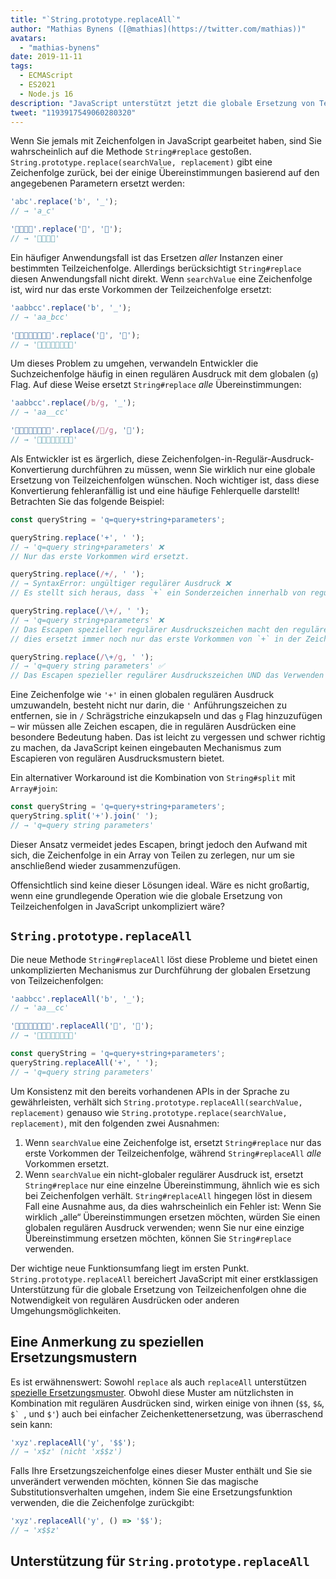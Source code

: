 ```yaml
---
title: "`String.prototype.replaceAll`"
author: "Mathias Bynens ([@mathias](https://twitter.com/mathias))"
avatars: 
  - "mathias-bynens"
date: 2019-11-11
tags: 
  - ECMAScript
  - ES2021
  - Node.js 16
description: "JavaScript unterstützt jetzt die globale Ersetzung von Teilzeichenfolgen durch die neue `String.prototype.replaceAll` API."
tweet: "1193917549060280320"
---
```

Wenn Sie jemals mit Zeichenfolgen in JavaScript gearbeitet haben, sind Sie wahrscheinlich auf die Methode `String#replace` gestoßen. `String.prototype.replace(searchValue, replacement)` gibt eine Zeichenfolge zurück, bei der einige Übereinstimmungen basierend auf den angegebenen Parametern ersetzt werden:

<!--truncate-->
```js
'abc'.replace('b', '_');
// → 'a_c'

'🍏🍋🍊🍓'.replace('🍏', '🥭');
// → '🥭🍋🍊🍓'
```

Ein häufiger Anwendungsfall ist das Ersetzen _aller_ Instanzen einer bestimmten Teilzeichenfolge. Allerdings berücksichtigt `String#replace` diesen Anwendungsfall nicht direkt. Wenn `searchValue` eine Zeichenfolge ist, wird nur das erste Vorkommen der Teilzeichenfolge ersetzt:

```js
'aabbcc'.replace('b', '_');
// → 'aa_bcc'

'🍏🍏🍋🍋🍊🍊🍓🍓'.replace('🍏', '🥭');
// → '🥭🍏🍋🍋🍊🍊🍓🍓'
```

Um dieses Problem zu umgehen, verwandeln Entwickler die Suchzeichenfolge häufig in einen regulären Ausdruck mit dem globalen (`g`) Flag. Auf diese Weise ersetzt `String#replace` _alle_ Übereinstimmungen:

```js
'aabbcc'.replace(/b/g, '_');
// → 'aa__cc'

'🍏🍏🍋🍋🍊🍊🍓🍓'.replace(/🍏/g, '🥭');
// → '🥭🥭🍋🍋🍊🍊🍓🍓'
```

Als Entwickler ist es ärgerlich, diese Zeichenfolgen-in-Regulär-Ausdruck-Konvertierung durchführen zu müssen, wenn Sie wirklich nur eine globale Ersetzung von Teilzeichenfolgen wünschen. Noch wichtiger ist, dass diese Konvertierung fehleranfällig ist und eine häufige Fehlerquelle darstellt! Betrachten Sie das folgende Beispiel:

```js
const queryString = 'q=query+string+parameters';

queryString.replace('+', ' ');
// → 'q=query string+parameters' ❌
// Nur das erste Vorkommen wird ersetzt.

queryString.replace(/+/, ' ');
// → SyntaxError: ungültiger regulärer Ausdruck ❌
// Es stellt sich heraus, dass `+` ein Sonderzeichen innerhalb von regulären Ausdrucksmustern ist.

queryString.replace(/\+/, ' ');
// → 'q=query string+parameters' ❌
// Das Escapen spezieller regulärer Ausdruckszeichen macht den regulären Ausdruck gültig, aber
// dies ersetzt immer noch nur das erste Vorkommen von `+` in der Zeichenfolge.

queryString.replace(/\+/g, ' ');
// → 'q=query string parameters' ✅
// Das Escapen spezieller regulärer Ausdruckszeichen UND das Verwenden des `g` Flags machen es funktional.
```

Eine Zeichenfolge wie `'+'` in einen globalen regulären Ausdruck umzuwandeln, besteht nicht nur darin, die `'` Anführungszeichen zu entfernen, sie in `/` Schrägstriche einzukapseln und das `g` Flag hinzuzufügen – wir müssen alle Zeichen escapen, die in regulären Ausdrücken eine besondere Bedeutung haben. Das ist leicht zu vergessen und schwer richtig zu machen, da JavaScript keinen eingebauten Mechanismus zum Escapieren von regulären Ausdrucksmustern bietet.

Ein alternativer Workaround ist die Kombination von `String#split` mit `Array#join`:

```js
const queryString = 'q=query+string+parameters';
queryString.split('+').join(' ');
// → 'q=query string parameters'
```

Dieser Ansatz vermeidet jedes Escapen, bringt jedoch den Aufwand mit sich, die Zeichenfolge in ein Array von Teilen zu zerlegen, nur um sie anschließend wieder zusammenzufügen.

Offensichtlich sind keine dieser Lösungen ideal. Wäre es nicht großartig, wenn eine grundlegende Operation wie die globale Ersetzung von Teilzeichenfolgen in JavaScript unkompliziert wäre?

## `String.prototype.replaceAll`

Die neue Methode `String#replaceAll` löst diese Probleme und bietet einen unkomplizierten Mechanismus zur Durchführung der globalen Ersetzung von Teilzeichenfolgen:

```js
'aabbcc'.replaceAll('b', '_');
// → 'aa__cc'

'🍏🍏🍋🍋🍊🍊🍓🍓'.replaceAll('🍏', '🥭');
// → '🥭🥭🍋🍋🍊🍊🍓🍓'

const queryString = 'q=query+string+parameters';
queryString.replaceAll('+', ' ');
// → 'q=query string parameters'
```

Um Konsistenz mit den bereits vorhandenen APIs in der Sprache zu gewährleisten, verhält sich `String.prototype.replaceAll(searchValue, replacement)` genauso wie `String.prototype.replace(searchValue, replacement)`, mit den folgenden zwei Ausnahmen:

1. Wenn `searchValue` eine Zeichenfolge ist, ersetzt `String#replace` nur das erste Vorkommen der Teilzeichenfolge, während `String#replaceAll` _alle_ Vorkommen ersetzt.
1. Wenn `searchValue` ein nicht-globaler regulärer Ausdruck ist, ersetzt `String#replace` nur eine einzelne Übereinstimmung, ähnlich wie es sich bei Zeichenfolgen verhält. `String#replaceAll` hingegen löst in diesem Fall eine Ausnahme aus, da dies wahrscheinlich ein Fehler ist: Wenn Sie wirklich „alle“ Übereinstimmungen ersetzen möchten, würden Sie einen globalen regulären Ausdruck verwenden; wenn Sie nur eine einzige Übereinstimmung ersetzen möchten, können Sie `String#replace` verwenden.

Der wichtige neue Funktionsumfang liegt im ersten Punkt. `String.prototype.replaceAll` bereichert JavaScript mit einer erstklassigen Unterstützung für die globale Ersetzung von Teilzeichenfolgen ohne die Notwendigkeit von regulären Ausdrücken oder anderen Umgehungsmöglichkeiten.

## Eine Anmerkung zu speziellen Ersetzungsmustern

Es ist erwähnenswert: Sowohl `replace` als auch `replaceAll` unterstützen [spezielle Ersetzungsmuster](https://developer.mozilla.org/en-US/docs/Web/JavaScript/Reference/Global_Objects/String/replace#specifying_a_string_as_the_replacement). Obwohl diese Muster am nützlichsten in Kombination mit regulären Ausdrücken sind, wirken einige von ihnen (`$$`, `$&`, ``$` ``, und `$'`) auch bei einfacher Zeichenkettenersetzung, was überraschend sein kann:

```js
'xyz'.replaceAll('y', '$$');
// → 'x$z' (nicht 'x$$z')
```

Falls Ihre Ersetzungszeichenfolge eines dieser Muster enthält und Sie sie unverändert verwenden möchten, können Sie das magische Substitutionsverhalten umgehen, indem Sie eine Ersetzungsfunktion verwenden, die die Zeichenfolge zurückgibt:

```js
'xyz'.replaceAll('y', () => '$$');
// → 'x$$z'
```

## Unterstützung für `String.prototype.replaceAll`

<feature-support chrome="85 https://bugs.chromium.org/p/v8/issues/detail?id=9801"
                 firefox="77 https://bugzilla.mozilla.org/show_bug.cgi?id=1608168#c8"
                 safari="13.1 https://webkit.org/blog/10247/new-webkit-features-in-safari-13-1/"
                 nodejs="16"
                 babel="yes https://github.com/zloirock/core-js#ecmascript-string-and-regexp"></feature-support>
